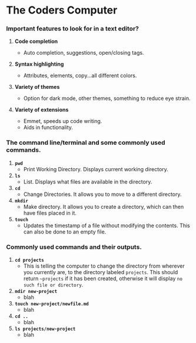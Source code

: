 # The Coders Computer

### Important features to look for in a text editor?

1. **Code completion**
   - Auto completion, suggestions, open/closing tags.

2. **Syntax highlighting**
   - Attributes, elements, copy...all different colors.

3. **Variety of themes**
   - Option for dark mode, other themes, something to reduce eye strain.

4. **Variety of extensions**
   - Emmet, speeds up code writing.
   - Aids in functionality.

### The command line/terminal and some commonly used commands.

1. **`pwd`** 
    - Print Working Directory. Displays current working directory.
2. **`ls`**
    - List. Displays what files are available in the directory.
3. **`cd`**
    - Change Directories. It allows you to move to a different directory.
4. **`mkdir`**
    - Make directory. It allows you to create a directory, which can then have files placed in it. 
5. **`touch`**
    - Updates the timestamp of a file without modifying the contents. This can also be done to an empty file.

### Commonly used commands and their outputs.

1. **`cd projects`**
    - This is telling the computer to change the directory from wherever you currently are, to the directory labeled `projects`. This should return `~projects` if it has been created, otherwise it will display `no such file or directory`.
2. **`mdir new-project`**
    - blah     
3. **`touch new-project/newfile.md`**
    - blah
4. **`cd ..`**
    - blah
5. **`ls projects/new-project`**
    - blah
